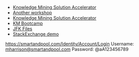 * [Knowledge Mining Solution Accelerator](https://github.com/Azure-Samples/azure-search-knowledge-mining/blob/master/README.md)
* [Another workshop](https://github.com/Azure-Samples/azure-search-knowledge-mining/tree/master/workshops)
* [Knowledge Mining Solution Accelerator](https://github.com/Azure-Samples/azure-search-knowledge-mining)
* [KM Bootcamp](https://github.com/Azure/LearnAI-KnowledgeMiningBootcamp)
* [JFK Files](https://github.com/Microsoft/AzureSearch_JFK_Files)
* [StackExchange demo](https://github.com/liamca/build2019aidemos)




https://smartandpool.com/Identity/Account/Login
Username: mharrison@smartandpool.com
Password: @aA123456789